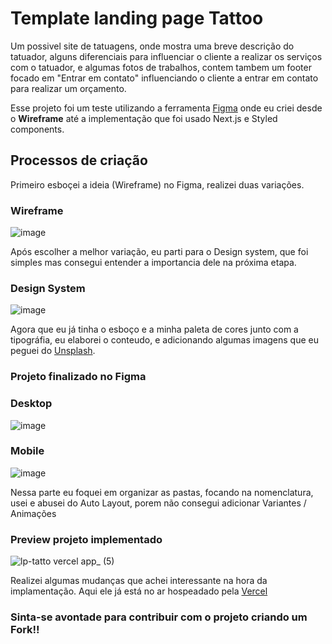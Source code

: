 # Template landing page Tattoo

Um possivel site de tatuagens, onde mostra uma breve descrição do tatuador, alguns diferenciais para influenciar o cliente a realizar os serviços com o tatuador, e algumas fotos de trabalhos, contem tambem um footer focado em "Entrar em contato" influenciando o cliente a entrar em contato para realizar um orçamento.

Esse projeto foi um teste utilizando a ferramenta [Figma](https://figma.com) onde eu criei desde o **Wireframe** até a implementação que foi usado Next.js e Styled components.

## Processos de criação

Primeiro esboçei a ideia (Wireframe) no Figma, realizei duas variações.

### Wireframe
![image](https://user-images.githubusercontent.com/69824782/138616246-bebc2607-6ead-4342-9920-0090c9e1c36f.png)

Após escolher a melhor variação, eu parti para o Design system, que foi simples mas consegui entender a importancia dele na próxima etapa.

### Design System
![image](https://user-images.githubusercontent.com/69824782/138616297-40b44160-7ad1-432d-b12c-6e5d870151b1.png)

Agora que eu já tinha o esboço e a minha paleta de cores junto com a tipográfia, eu elaborei o conteudo, e adicionando algumas imagens que eu peguei do [Unsplash](https://unsplash.com).

### Projeto finalizado no Figma

### Desktop

![image](https://user-images.githubusercontent.com/69824782/138616349-7f6f8785-bc19-401c-9d9e-25425e80d94a.png)

### Mobile

![image](https://user-images.githubusercontent.com/69824782/138616365-339d0d42-4566-47b9-8a90-72ee0ba4d1c8.png)

Nessa parte eu foquei em organizar as pastas, focando na nomenclatura, usei e abusei do Auto Layout, porem não consegui adicionar Variantes / Animações

### Preview projeto implementado

![lp-tatto vercel app_ (5)](https://user-images.githubusercontent.com/69824782/138582313-8f696859-9f74-4bda-a760-508d00225452.png)

Realizei algumas mudanças que achei interessante na hora da implamentação.
Aqui ele já está no ar hospeadado pela [Vercel](https://vercel.com)

### Sinta-se avontade para contribuir com o projeto criando um Fork!!
